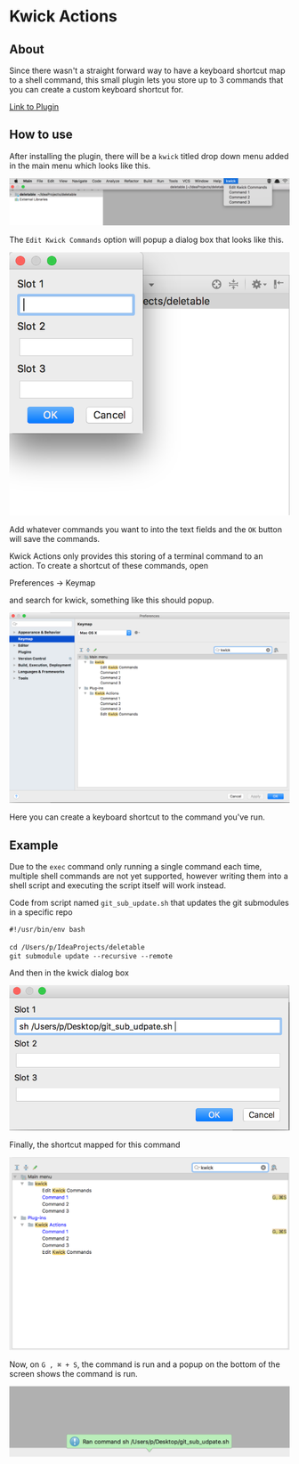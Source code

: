 # Kwick Actions


## About
Since there wasn't a straight forward way to have a keyboard shortcut map to a shell command, this small plugin lets you store up to 3 commands that you can create a custom keyboard shortcut for.

[Link to Plugin](https://plugins.jetbrains.com/plugin/11059-kwick-actions)

## How to use

After installing the plugin, there will be a `kwick` titled drop down menu added in the main menu which looks like this.

![](./readme_images/drop_down.png)

The `Edit Kwick Commands` option will popup a dialog box that looks like this.

![](./readme_images/dialog.png)

Add whatever commands you want to into the text fields and the `OK` button will save the commands.

Kwick Actions only provides this storing of a terminal command to an action. To create a shortcut of these commands, open 

Preferences -> Keymap

and search for kwick, something like this should popup.

![](./readme_images/keymap.png)

Here you can create a keyboard shortcut to the command you've run.  

## Example

Due to the `exec` command only running a single command each time, multiple shell commands are not yet supported, however writing them into a shell script and executing the script itself will work instead.

Code from script named `git_sub_update.sh` that updates the git submodules in a specific repo

```
#!/usr/bin/env bash

cd /Users/p/IdeaProjects/deletable
git submodule update --recursive --remote

```

And then in the kwick dialog box

![](./readme_images/git_dialog.png)

Finally, the shortcut mapped for this command

![](./readme_images/git_shortcut.png)

Now, on `G , ⌘ + S`, the command is run and a popup on the bottom of the screen shows the command is run.

![](./readme_images/popup.png)